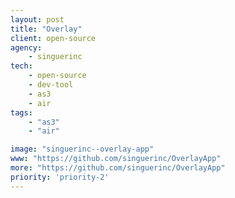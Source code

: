 ```yaml
---
layout: post
title: "Overlay"
client: open-source
agency:
    - singuerinc
tech:
    - open-source
    - dev-tool
    - as3
    - air
tags:
    - "as3"
    - "air"

image: "singuerinc--overlay-app"
www: "https://github.com/singuerinc/OverlayApp"
more: "https://github.com/singuerinc/OverlayApp"
priority: 'priority-2'
---
```

